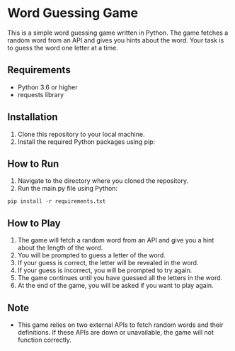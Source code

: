 # Word Guessing Game
This is a simple word guessing game written in Python. The game fetches a random word from an API and gives you hints about the word. Your task is to guess the word one letter at a time.

## Requirements
- Python 3.6 or higher
- requests library

## Installation
1. Clone this repository to your local machine.
2. Install the required Python packages using pip:

## How to Run
1. Navigate to the directory where you cloned the repository.
2. Run the main.py file using Python:

```
pip install -r requirements.txt
```

## How to Play
1. The game will fetch a random word from an API and give you a hint about the length of the word.
2. You will be prompted to guess a letter of the word.
3. If your guess is correct, the letter will be revealed in the word.
4. If your guess is incorrect, you will be prompted to try again.
5. The game continues until you have guessed all the letters in the word.
6. At the end of the game, you will be asked if you want to play again.

## Note
* This game relies on two external APIs to fetch random words and their definitions. If these APIs are down or unavailable, the game will not function correctly.
